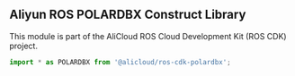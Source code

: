 ## Aliyun ROS POLARDBX Construct Library

This module is part of the AliCloud ROS Cloud Development Kit (ROS CDK) project.

```python
import * as POLARDBX from '@alicloud/ros-cdk-polardbx';
```
